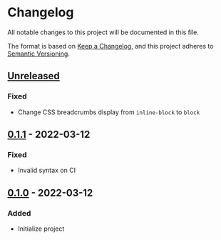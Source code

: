 # Changelog

All notable changes to this project will be documented in this file.

The format is based on [Keep a Changelog](https://keepachangelog.com/en/1.0.0/),
and this project adheres to [Semantic Versioning](https://semver.org/spec/v2.0.0.html).

## [Unreleased]

### Fixed

- Change CSS breadcrumbs display from `inline-block` to `block`

## [0.1.1] - 2022-03-12

### Fixed

- Invalid syntax on CI

## [0.1.0] - 2022-03-12

### Added

- Initialize project

[Unreleased]: https://github.com/hapakaien/hugo-themes/compare/basajan/v0.1.1...HEAD
[0.1.1]: https://github.com/hapakaien/hugo-themes/compare/basajan/v0.1.0...basajan/v1.5.1
[0.1.0]: https://github.com/hapakaien/hugo-themes/releases/tag/basajan/v0.1.0
